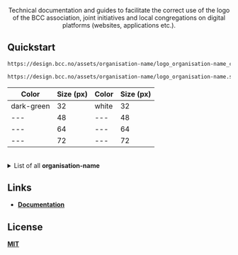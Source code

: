 <p align="center">Technical documentation and guides to facilitate the correct use of the logo of the BCC association, joint initiatives and local congregations on digital platforms (websites, applications etc.).</p>

## Quickstart
```bash
https://design.bcc.no/assets/organisation-name/logo_organisation-name_color_size.png

https://design.bcc.no/assets/organisation-name/logo_organisation-name.svg
```

| **Color** | **Size** (px) | **Color** | **Size** (px) |
| --- | --- | --- | --- |
| dark-green | 32 | white | 32 |
| --- | 48 | --- | 48 |
| --- | 64 | --- | 64 |
| --- | 72 | --- | 72 |
<br>

<details><summary> List of all <strong>organisation-name<strong></summary><br>
  
  | **Organisations** |
  | --- |
  | bcc-media |
  | bcc-event |
  | bcc-ateam |
  | bcc-fund |
  | bcc-music |

  | **Churches** |
  | --- |
  | bcc-bergen |
  | bcc-drammen-sande |
  | bcc-eiker |
  | bcc-grenland |
  | bcc-hallingdal |
  | bcc-hamar |
  | bcc-harstad |
  | bcc-honefoss |
  | bcc-molde |
  | bcc-maaloy |
  | bcc-oslo-og-follo |
  | bcc-sandefjord |
  | bcc-stavanger |
  | bcc-stord |
  | bcc-sorlandet |
  | bcc-tonsberg |
  | bcc-valdres |
  | bcc-ostfold |

</details>

## Links

- [Documentation](https://developer.bcc.no/bcc-design)

## License

[MIT](https://en.wikipedia.org/wiki/MIT_License)